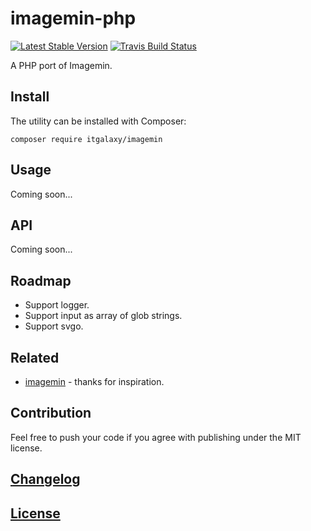 # imagemin-php

[![Latest Stable Version](https://poser.pugx.org/itgalaxy/imagemin-php/v/stable)](https://packagist.org/packages/itgalaxy/imagemin-php)
[![Travis Build Status](https://img.shields.io/travis/itgalaxy/imagemin-php/master.svg?label=build)](https://travis-ci.org/itgalaxy/imagemin-php)

A PHP port of Imagemin.

## Install

The utility can be installed with Composer:

```shell
composer require itgalaxy/imagemin
```

## Usage

Coming soon...

## API

Coming soon...

## Roadmap

-   Support logger.
-   Support input as array of glob strings.
-   Support svgo.

## Related

-   [imagemin](https://github.com/imagemin/imagemin) - thanks for inspiration.

## Contribution

Feel free to push your code if you agree with publishing under the MIT license.

## [Changelog](CHANGELOG.md)

## [License](LICENSE)
